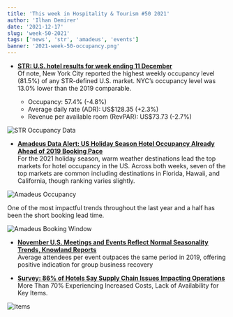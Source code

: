 ```yaml
---
title: 'This week in Hospitality & Tourism #50 2021'
author: 'Ilhan Demirer'
date: '2021-12-17'
slug: 'week-50-2021'
tags: ['news', 'str', 'amadeus', 'events']
banner: '2021-week-50-occupancy.png'
---
```


- **[STR: U.S. hotel results for week ending 11 December](https://str.com/press-release/str-us-hotel-results-week-ending-11-december)**  
   Of note, New York City reported the highest weekly occupancy level (81.5%) of any STR-defined U.S. market. NYC’s occupancy level was 13.0% lower than the 2019 comparable.

  - Occupancy: 57.4% (-4.8%)
  - Average daily rate (ADR): US$128.35 (+2.3%)
  - Revenue per available room (RevPAR): US$73.73 (-2.7%)

![STR Occupancy Data](/images/blogimages/2021-week-50-occupancy.png)

- **[Amadeus Data Alert: US Holiday Season Hotel Occupancy Already Ahead of 2019 Booking Pace](https://www.hospitalitynet.org/opinion/4108025.html)**  
  For the 2021 holiday season, warm weather destinations lead the top markets for hotel occupancy in the US. Across both weeks, seven of the top markets are common including destinations in Florida, Hawaii, and California, though ranking varies slightly.

![Amadeus Occupancy](/images/blogimages/2021-week-50-amadeus-occupancy.jpg)

  One of the most impactful trends throughout the last year and a half has been the short booking lead time.

![Amadeus Booking Window](/images/blogimages/2021-week-50-amadeus-booking-window.jpg)

- **[November U.S. Meetings and Events Reflect Normal Seasonality Trends, Knowland Reports](https://www.knowland.com/2021/12/knowland-reports-november-20021-u-s-meetings-and-events-volume/)**  
  Average attendees per event outpaces the same period in 2019, offering positive indication for group business recovery

- **[Survey: 86% of Hotels Say Supply Chain Issues Impacting Operations](https://www.hospitalitynet.org/news/4107962.html)**  
  More Than 70% Experiencing Increased Costs, Lack of Availability for Key Items.

![Items](https://www.hospitalitynet.org/picture/xxl_153135352.jpg)
